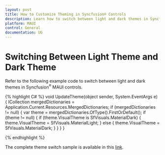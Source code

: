 ```yaml
---
layout: post
title: How to Customize Theming in Syncfusion® Controls
description: Learn how to switch between light and dark themes in Syncfusion® MAUI controls, along with additional details on this feature.
platform: MAUI
control: General
documentation: UG
---
```


# Switching Between Light Theme and Dark Theme

Refer to the following example code to switch between light and dark themes in Syncfusion<sup>®</sup> MAUI controls.

{% highlight C# %} 
void UpdateTheme(object sender, System.EventArgs e)
{
    ICollection<ResourceDictionary> mergedDictionaries = Application.Current.Resources.MergedDictionaries;
    if (mergedDictionaries != null)
    {
        var theme = mergedDictionaries.OfType<SyncfusionThemeResourceDictionary>().FirstOrDefault();
        if (theme != null)
        {
            if (theme.VisualTheme is SfVisuals.MaterialDark)
            {
                theme.VisualTheme = SfVisuals.MaterialLight;
            }
            else
            {
                theme.VisualTheme = SfVisuals.MaterialDark;
            }
        }
     }
}

{% endhighlight %}

The complete theme switch sample is available in this [link](https://github.com/SyncfusionExamples/Switching-between-light-and-dark-themes-in-.NET-Maui).